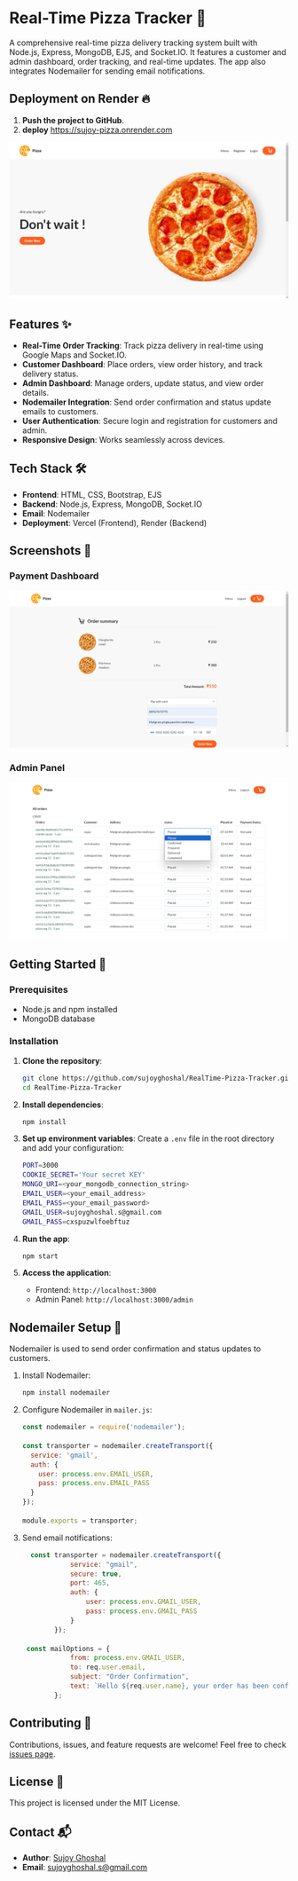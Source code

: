 # Real-Time Pizza Tracker 🍕

A comprehensive real-time pizza delivery tracking system built with Node.js, Express, MongoDB, EJS, and Socket.IO. It features a customer and admin dashboard, order tracking, and real-time updates. The app also integrates Nodemailer for sending email notifications.

## Deployment on Render 🔥

1. **Push the project to GitHub**.
2. **deploy** https://sujoy-pizza.onrender.com

![Real-Time Pizza Tracker](./images/dashboard.png)

## Features ✨

- **Real-Time Order Tracking**: Track pizza delivery in real-time using Google Maps and Socket.IO.
- **Customer Dashboard**: Place orders, view order history, and track delivery status.
- **Admin Dashboard**: Manage orders, update status, and view order details.
- **Nodemailer Integration**: Send order confirmation and status update emails to customers.
- **User Authentication**: Secure login and registration for customers and admin.
- **Responsive Design**: Works seamlessly across devices.

## Tech Stack 🛠️

- **Frontend**: HTML, CSS, Bootstrap, EJS
- **Backend**: Node.js, Express, MongoDB, Socket.IO
- **Email**: Nodemailer
- **Deployment**: Vercel (Frontend), Render (Backend)

## Screenshots 📸

### Payment Dashboard
![Customer Dashboard](./images/payament.png)

### Admin Panel
![Admin Panel](./images/admin.png)

## Getting Started 🚀

### Prerequisites

- Node.js and npm installed
- MongoDB database

### Installation

1. **Clone the repository**:

    ```bash
    git clone https://github.com/sujoyghoshal/RealTime-Pizza-Tracker.git
    cd RealTime-Pizza-Tracker
    ```

2. **Install dependencies**:

    ```bash
    npm install
    ```

3. **Set up environment variables**:
   Create a `.env` file in the root directory and add your configuration:

    ```bash
    PORT=3000
    COOKIE_SECRET='Your secret KEY'
    MONGO_URI=<your_mongodb_connection_string>
    EMAIL_USER=<your_email_address>
    EMAIL_PASS=<your_email_password>
    GMAIL_USER=sujoyghoshal.s@gmail.com
    GMAIL_PASS=cxspuzwlfoebftuz
    ```

4. **Run the app**:

    ```bash
    npm start
    ```

5. **Access the application**:

    - Frontend: `http://localhost:3000`
    - Admin Panel: `http://localhost:3000/admin`

## Nodemailer Setup 📧

Nodemailer is used to send order confirmation and status updates to customers.

1. Install Nodemailer:

    ```bash
    npm install nodemailer
    ```

2. Configure Nodemailer in `mailer.js`:

    ```javascript
    const nodemailer = require('nodemailer');

    const transporter = nodemailer.createTransport({
      service: 'gmail',
      auth: {
        user: process.env.EMAIL_USER,
        pass: process.env.EMAIL_PASS
      }
    });

    module.exports = transporter;
    ```

3. Send email notifications:

    ```javascript
      const transporter = nodemailer.createTransport({
                service: "gmail",
                secure: true,
                port: 465,
                auth: {
                    user: process.env.GMAIL_USER,
                    pass: process.env.GMAIL_PASS
                }
            });

     const mailOptions = {
                from: process.env.GMAIL_USER,
                to: req.user.email,
                subject: "Order Confirmation",
                text: `Hello ${req.user.name}, your order has been confirmed! Order ID: ${order._id}` 
            };
    ```

## Contributing 🤝

Contributions, issues, and feature requests are welcome! Feel free to check [issues page](https://github.com/sujoyghoshal/RealTime-Pizza-Tracker/issues).

## License 📄

This project is licensed under the MIT License.

## Contact 📬

- **Author**: [Sujoy Ghoshal](https://github.com/sujoyghoshal)
- **Email**: sujoyghoshal.s@gmail.com
